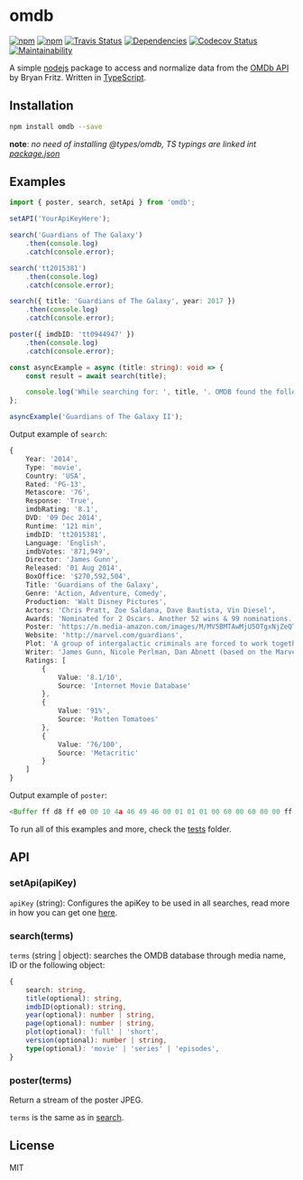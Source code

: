 # omdb
[![npm](https://img.shields.io/npm/v/omdb.svg?style=flat-square)](https://www.npmjs.com/package/omdb)
[![npm](https://img.shields.io/npm/dt/omdb.svg?style=flat-square)](https://www.npmjs.com/package/omdb)
[![Travis Status](https://img.shields.io/travis/Fazendaaa/omdb.svg?style=flat-square)](https://travis-ci.org/Fazendaaa/omdb)
[![Dependencies](https://david-dm.org/Fazendaaa/omdb.svg?style=flat-square)](https://github.com/Fazendaaa/omdb/blob/master/package.json)
[![Codecov Status](https://img.shields.io/codecov/c/github/Fazendaaa/omdb/badge.svg?style=flat-square)](https://codecov.io/gh/Fazendaaa/omdb)
[![Maintainability](https://api.codeclimate.com/v1/badges/04c334bbe522d8a0823f/maintainability)](https://codeclimate.com/github/Fazendaaa/omdb/maintainability)

A simple [nodejs](https://nodejs.org/) package to access and normalize data from the
[OMDb API](https://www.omdbapi.com/) by Bryan Fritz. Written in [TypeScript](https://www.typescriptlang.org/).

## Installation
```bash
npm install omdb --save
```

**note**: _no need of installing @types/omdb, TS typings are linked int [package.json](./package.json)_

## Examples

```typescript
import { poster, search, setApi } from 'omdb';

setAPI('YourApiKeyHere');

search('Guardians of The Galaxy')
    .then(console.log)
    .catch(console.error);

search('tt2015381')
    .then(console.log)
    .catch(console.error);

search({ title: 'Guardians of The Galaxy', year: 2017 })
    .then(console.log)
    .catch(console.error);

poster({ imdbID: 'tt0944947' })
    .then(console.log)
    .catch(console.error);

const asyncExample = async (title: string): void => {
    const result = await search(title);

    console.log('While searching for: ', title, '. OMDB found the following:\n', result);
};

asyncExample('Guardians of The Galaxy II');
```

Output example of `search`:

```typescript
{
    Year: '2014',
    Type: 'movie',
    Country: 'USA',
    Rated: 'PG-13',
    Metascore: '76',
    Response: 'True',
    imdbRating: '8.1',
    DVD: '09 Dec 2014',
    Runtime: '121 min',
    imdbID: 'tt2015381',
    Language: 'English',
    imdbVotes: '871,949',
    Director: 'James Gunn',
    Released: '01 Aug 2014',
    BoxOffice: '$270,592,504',
    Title: 'Guardians of the Galaxy',
    Genre: 'Action, Adventure, Comedy',
    Production: 'Walt Disney Pictures',
    Actors: 'Chris Pratt, Zoe Saldana, Dave Bautista, Vin Diesel',
    Awards: 'Nominated for 2 Oscars. Another 52 wins & 99 nominations.',
    Poster: 'https://m.media-amazon.com/images/M/MV5BMTAwMjU5OTgxNjZeQTJeQWpwZ15BbWU4MDUxNDYxODEx._V1_SX300.jpg',
    Website: 'http://marvel.com/guardians',
    Plot: 'A group of intergalactic criminals are forced to work together to stop a fanatical warrior from taking control of the universe.',
    Writer: 'James Gunn, Nicole Perlman, Dan Abnett (based on the Marvel comics by), Andy Lanning (based on the Marvel comics by), Bill Mantlo (character created by: Rocket Raccoon), Keith Giffen (character created by: Rocket Raccoon), Jim Starlin (characters created by: Drax the Destroyer,  Gamora & Thanos), Steve Englehart (character created by: Star-Lord), Steve Gan (character created by: Star-Lord), Steve Gerber (character created by: Howard the Duck), Val Mayerik (character created by: Howard the Duck)',
    Ratings: [
        {
            Value: '8.1/10',
            Source: 'Internet Movie Database'
        },
        {
            Value: '91%',
            Source: 'Rotten Tomatoes'
        },
        {
            Value: '76/100',
            Source: 'Metacritic'
        }
    ]
}
```

Output example of `poster`:

```typescript
<Buffer ff d8 ff e0 00 10 4a 46 49 46 00 01 01 01 00 60 00 60 00 00 ff db 00 43 00 02 01 01 02 01 01 02 02 02 02 02 02 02 02 03 05 03 03 03 03 03 06 04 04 03 ... >
```

To run all of this examples and more, check the [tests](./tests/) folder.

## API
### setApi(apiKey)

`apiKey` (string): Configures the apiKey to be used in all searches, read more in how you can get one [here](http://www.omdbapi.com/apikey.aspx).

### search(terms)

`terms` (string | object): searches the OMDB database through media name, ID or the following object:

```typescript
{
    search: string,
    title(optional): string,
    imdbID(optional): string,
    year(optional): number | string,
    page(optional): number | string,
    plot(optional): 'full' | 'short',
    version(optional): number | string,
    type(optional): 'movie' | 'series' | 'episodes',
}
```

### poster(terms)
Return a stream of the poster JPEG.

`terms` is the same as in [search](###search).

## License
MIT
